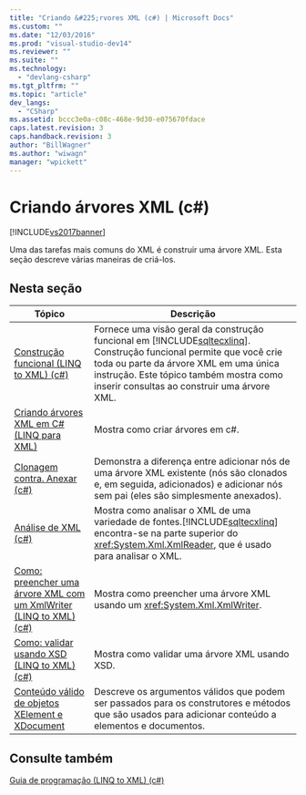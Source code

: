 ```yaml
---
title: "Criando &#225;rvores XML (c#) | Microsoft Docs"
ms.custom: ""
ms.date: "12/03/2016"
ms.prod: "visual-studio-dev14"
ms.reviewer: ""
ms.suite: ""
ms.technology: 
  - "devlang-csharp"
ms.tgt_pltfrm: ""
ms.topic: "article"
dev_langs: 
  - "CSharp"
ms.assetid: bccc3e0a-c08c-468e-9d30-e075670fdace
caps.latest.revision: 3
caps.handback.revision: 3
author: "BillWagner"
ms.author: "wiwagn"
manager: "wpickett"
---
```

# Criando &#225;rvores XML (c#)
[!INCLUDE[vs2017banner](../../../../csharp/includes/vs2017banner.md)]

Uma das tarefas mais comuns do XML é construir uma árvore XML. Esta seção descreve várias maneiras de criá\-los.  
  
## Nesta seção  
  
|Tópico|Descrição|  
|------------|---------------|  
|[Construção funcional \(LINQ to XML\) \(c\#\)](../../../../csharp/programming-guide/concepts/linq/functional-construction-linq-to-xml.md)|Fornece uma visão geral da construção funcional em [!INCLUDE[sqltecxlinq](../../../../csharp/programming-guide/concepts/linq/includes/sqltecxlinq_md.md)]. Construção funcional permite que você crie toda ou parte da árvore XML em uma única instrução. Este tópico também mostra como inserir consultas ao construir uma árvore XML.|  
|[Criando árvores XML em C\# \(LINQ para XML\)](../../../../csharp/programming-guide/concepts/linq/creating-xml-trees-linq-to-xml-2.md)|Mostra como criar árvores em c\#.|  
|[Clonagem contra. Anexar \(c\#\)](../../../../csharp/programming-guide/concepts/linq/cloning-vs-attaching.md)|Demonstra a diferença entre adicionar nós de uma árvore XML existente \(nós são clonados e, em seguida, adicionados\) e adicionar nós sem pai \(eles são simplesmente anexados\).|  
|[Análise de XML \(c\#\)](../../../../csharp/programming-guide/concepts/linq/parsing-xml.md)|Mostra como analisar o XML de uma variedade de fontes.[!INCLUDE[sqltecxlinq](../../../../csharp/programming-guide/concepts/linq/includes/sqltecxlinq_md.md)] encontra\-se na parte superior do <xref:System.Xml.XmlReader>, que é usado para analisar o XML.|  
|[Como: preencher uma árvore XML com um XmlWriter \(LINQ to XML\) \(c\#\)](../../../../csharp/programming-guide/concepts/linq/how-to-populate-an-xml-tree-with-an-xmlwriter-linq-to-xml.md)|Mostra como preencher uma árvore XML usando um <xref:System.Xml.XmlWriter>.|  
|[Como: validar usando XSD \(LINQ to XML\) \(c\#\)](../../../../csharp/programming-guide/concepts/linq/how-to-validate-using-xsd-linq-to-xml.md)|Mostra como validar uma árvore XML usando XSD.|  
|[Conteúdo válido de objetos XElement e XDocument](../../../../csharp/programming-guide/concepts/linq/valid-content-of-xelement-and-xdocument-objects3.md)|Descreve os argumentos válidos que podem ser passados para os construtores e métodos que são usados para adicionar conteúdo a elementos e documentos.|  
  
## Consulte também  
 [Guia de programação \(LINQ to XML\) \(c\#\)](../../../../csharp/programming-guide/concepts/linq/programming-guide-linq-to-xml.md)